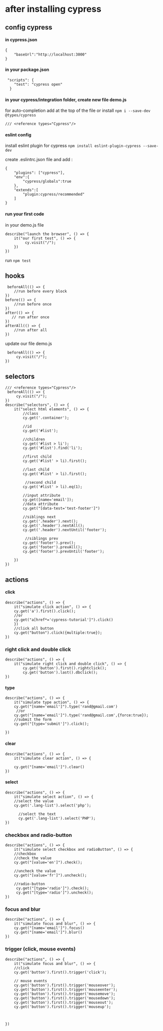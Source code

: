# after installing cypress

## config cypress

#### in cypress.json

```
{
    "baseUrl":"http://localhost:3000"
}
```

#### in your package.json 
```
 "scripts": {
    "test": "cypress open"
  }
```
#### in your cypress/integration folder, create new file demo.js

for auto-completion add at the top of the file or install `npm i --save-dev @types/cypress`
```
/// <reference types="Cypress"/>

```

#### eslint config

install eslint plugin for cypress `npm install eslint-plugin-cypress --save-dev`

create .eslintrc.json file and add :

```
{
    "plugins": ["cypress"],
    "env":{
        "cypress/globals":true
    },
    "extends":[
        "plugin:cypress/recommended"
    ]
}
```
#### run your first code

in your demo.js file
```
describe("launch the browser", () => {
    it("our first test", () => {
         cy.visit("/");
    })
})
```
run `npm test`

## hooks 

```
 beforeAll(() => {
    //run before every block
})
before(() => {
    //run before once
})
after(() => {
   // run after once
})
afterAll(() => {
    //run after all
})
```
update our file demo.js

```
 beforeAll(() => {
     cy.visit("/");
})
```
## selectors
```
/// <reference types="Cypress"/>
 beforeAll(() => {
     cy.visit("/");
})
describe("selectors", () => {
    it("select html elements", () => {
        //class
        cy.get('.container');

        //id
        cy.get('#list');

        //children
        cy.get('#list > li');
        cy.get('#list').find('li');

        //first child
        cy.get('#list' > li).first();

        //last child
        cy.get('#list' > li).first();

         //second child
        cy.get('#list' > li).eq(1);

        //input attribute
        cy.get([name='email']);
        //data attribute
        cy.get("[data-test='test-footer']")

        //siblings next
        cy.get('.header').next();
        cy.get('.header').nextAll();
        cy.get('.header').nextUntil('footer');

         //siblings prev
        cy.get('footer').prev();
        cy.get('footer').prevAll();
        cy.get('footer').prevUntil('footer');

    })
})
```
## actions

#### click
```
describe("actions", () => {
    it("simulate click action", () => {
    cy.get('a').first().click();
    //or    
    cy.get("a[href*='cypress-tutorial']").click()
    })
    //click all button
    cy.get("button").click({multiple:true}); 
})
```
### right click and double click

```
describe("actions", () => {
    it("simulate right click and double click", () => {
        cy.get('button').first().rightclick();
        cy.get('button').last().dbclick();
})
```
#### type
```
describe("actions", () => {
    it("simulate type action", () => {
    cy.get("[name='email']").type('rand@gmail.com')
     //or
    cy.get("[name='email']").type('rand@gmail.com',{force:true});
    //submit the form
    cy.get("[type='submit']").click();

})
```
#### clear
```
describe("actions", () => {
    it("simulate clear action", () => {

    cy.get("[name='email']").clear()
})
```

#### select
```
describe("actions", () => {
    it("simulate select action", () => {
    //select the value
    cy.get('.lang-list').select('php');

      //select the text
      cy.get('.lang-list').select('PHP');
})
```
### checkbox and radio-button

```
describe("actions", () => {
    it("simulate select checkbox and radioButton", () => {
    //checkbox
    //check the value
    cy.get("[value='en']").check();
    
    //uncheck the value
    cy.get("[value='fr']").uncheck();

    //radio-button
     cy.get("[type='radio']").check();
     cy.get("[type='radio']").uncheck();
})
```
### focus and blur

```
describe("actions", () => {
    it("simulate focus and blur", () => {
    cy.get("[name='email']").focus()
    cy.get("[name='email']").blur()
})
```

### trigger (click, mouse events)
```
describe("actions", () => {
    it("simulate focus and blur", () => {
    //click    
    cy.get('button').first().trigger('click');

    // mouse events
    cy.get('button').first().trigger('mouseover');
    cy.get('button').first().trigger('mouseenter');
    cy.get('button').first().trigger('mousemove');
    cy.get('button').first().trigger('mousedown');
    cy.get('button').first().trigger('mouseout');
    cy.get('button').first().trigger('mouseup');



})
```
